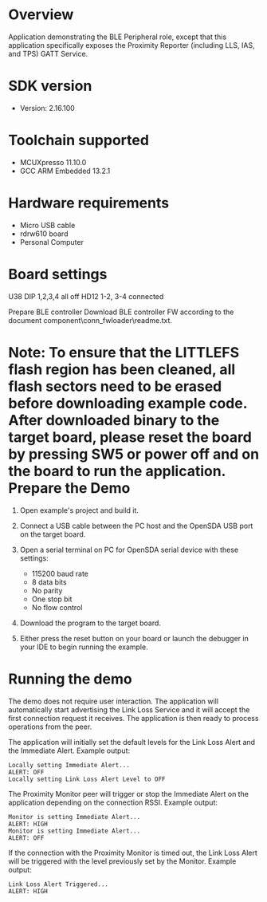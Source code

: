 Overview
========
Application demonstrating the BLE Peripheral role, except that this application specifically exposes the Proximity Reporter (including LLS, IAS, and TPS) GATT Service.


SDK version
===========
- Version: 2.16.100

Toolchain supported
===================
- MCUXpresso  11.10.0
- GCC ARM Embedded  13.2.1

Hardware requirements
=====================
- Micro USB cable
- rdrw610 board
- Personal Computer

Board settings
==============
U38 DIP 1,2,3,4 all off
HD12 1-2, 3-4 connected

Prepare BLE controller
Download BLE controller FW according to the document component\conn_fwloader\readme.txt.

Note:
To ensure that the LITTLEFS flash region has been cleaned,
all flash sectors need to be erased before downloading example code.
After downloaded binary to the target board, 
please reset the board by pressing SW5 or power off and on the board to run the application.
Prepare the Demo
================

1.  Open example's project and build it.

2.  Connect a USB cable between the PC host and the OpenSDA USB port on the target board.

3.  Open a serial terminal on PC for OpenSDA serial device with these settings:
    - 115200 baud rate
    - 8 data bits
    - No parity
    - One stop bit
    - No flow control

4.  Download the program to the target board.

5.  Either press the reset button on your board or launch the debugger in your IDE to begin running the example.

Running the demo
================
The demo does not require user interaction. The application will automatically start advertising the Link Loss Service and it will accept the first connection request it receives. The application is then ready to process operations from the peer.

The application will initially set the default levels for the Link Loss Alert and the Immediate Alert. Example output:
~~~~~~~~~~~~~~~~~~~~~~~~~~~~~~~~~~~
Locally setting Immediate Alert...
ALERT: OFF
Locally setting Link Loss Alert Level to OFF
~~~~~~~~~~~~~~~~~~~~~~~~~~~~~~~~~~~

The Proximity Monitor peer will trigger or stop the Immediate Alert on the application depending on the connection RSSI. Example output:

~~~~~~~~~~~~~~~~~~~~~~~~~~~~~~~~~~~
Monitor is setting Immediate Alert...
ALERT: HIGH
Monitor is setting Immediate Alert...
ALERT: OFF
~~~~~~~~~~~~~~~~~~~~~~~~~~~~~~~~~~~

If the connection with the Proximity Monitor is timed out, the Link Loss Alert will be triggered with the level previously set by the Monitor. Example output:
~~~~~~~~~~~~~~~~~~~~~~~~~~~~~~~~~~~
Link Loss Alert Triggered...
ALERT: HIGH
~~~~~~~~~~~~~~~~~~~~~~~~~~~~~~~~~~~
